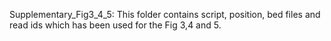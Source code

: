 Supplementary_Fig3_4_5: This folder contains script, position, bed files and read ids which has been used for the Fig 3,4 and 5.
